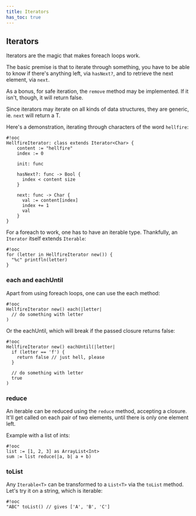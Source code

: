 ```yaml
---
title: Iterators
has_toc: true
---
```


## Iterators

Iterators are the magic that makes foreach loops work.

The basic premise is that to iterate through something, you have to
be able to know if there's anything left, via `hasNext?`, and to
retrieve the next element, via `next`.

As a bonus, for safe iteration, the `remove` method may be implemented.
If it isn't, though, it will return false.

Since iterators may iterate on all kinds of data structures, they are
generic, ie. `next` will return a T.

Here's a demonstration, iterating through characters of the word `hellfire`:

    #!ooc
    HellfireIterator: class extends Iterator<Char> {
        content := "hellfire"
        index := 0

        init: func

        hasNext?: func -> Bool {
          index < content size 
        }

        next: func -> Char {
          val := content[index]
          index += 1
          val
        }
    }

For a foreach to work, one has to have an iterable type. Thankfully,
an `Iterator` itself extends `Iterable`:

    #!ooc
    for (letter in HellfireIterator new()) {
      "%c" printfln(letter)
    }

### each and eachUntil

Apart from using foreach loops, one can use the each method:

    #!ooc
    HellfireIterator new() each(|letter|
      // do something with letter
    )

Or the eachUntil, which will break if the passed closure returns false:

    #!ooc
    HellfireIterator new() eachUntil(|letter|
      if (letter == 'f') {
        return false // just hell, please 
      }

      // do something with letter
      true
    )

### reduce

An iterable can be reduced using the `reduce` method, accepting a
closure. It'll get called on each pair of two elements, until there
is only one element left.

Example with a list of ints:

    #!ooc
    list := [1, 2, 3] as ArrayList<Int>
    sum := list reduce(|a, b| a + b)

### toList

Any `Iterable<T>` can be transformed to a `List<T>` via the `toList`
method. Let's try it on a string, which is iterable:

    #!ooc
    "ABC" toList() // gives ['A', 'B', 'C']

